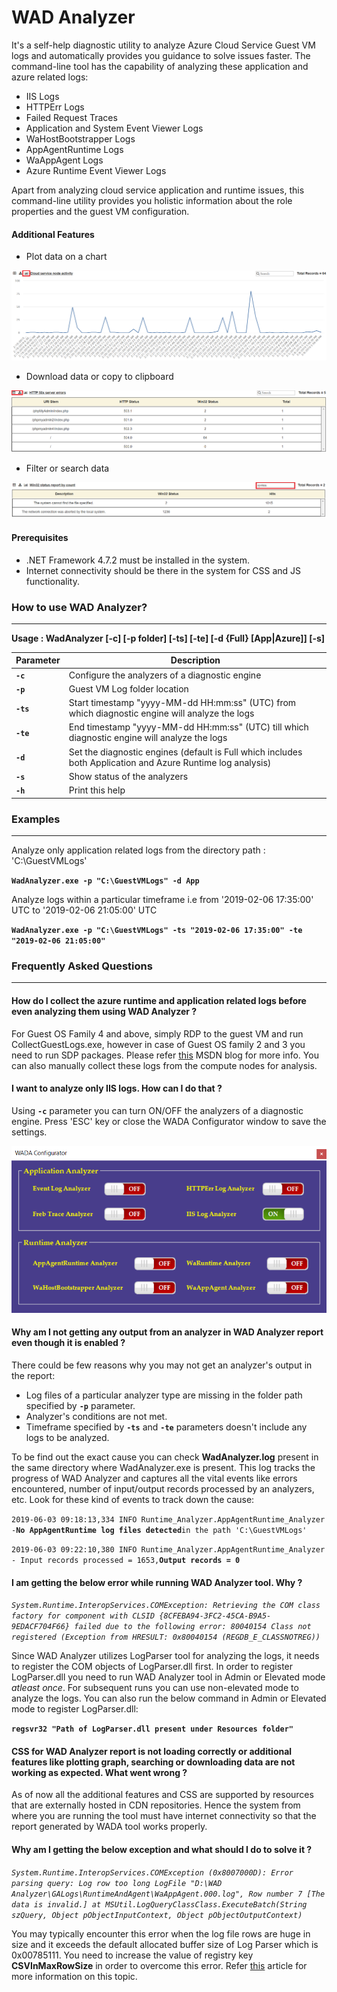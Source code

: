# WAD Analyzer
It's a self-help diagnostic utility to analyze Azure Cloud Service Guest VM logs and automatically provides you guidance to solve issues faster. The command-line tool has the capability of analyzing these application and azure related logs:

- IIS Logs
- HTTPErr Logs
- Failed Request Traces
- Application and System Event Viewer Logs
- WaHostBootstrapper Logs
- AppAgentRuntime Logs
- WaAppAgent Logs
- Azure Runtime Event Viewer Logs

Apart from analyzing cloud service application and runtime issues, this command-line utility provides you holistic information about the role properties and the guest VM configuration.

#### Additional Features

- Plot data on a chart

![Chart](https://github.com/prchanda/wada/blob/images/Chart.png)

- Download data or copy to clipboard

![CopyDownloadData](https://github.com/prchanda/wada/blob/images/CopyDownloadData.png)

- Filter or search data

![FilterSearch](https://github.com/prchanda/wada/blob/images/FilterData.png)

#### Prerequisites

- .NET Framework 4.7.2 must be installed in the system.
- Internet connectivity should be there in the system for CSS and JS functionality.

### How to use WAD Analyzer?
----------------------------

**Usage : WadAnalyzer [-c] [-p folder] [-ts] [-te] [-d {Full} [App|Azure]] [-s]**


| Parameter | Description |
| --- | --- |
| **`-c`** | Configure the analyzers of a diagnostic engine |
| **`-p`** | Guest VM Log folder location |
| **`-ts`** | Start timestamp "yyyy-MM-dd HH:mm:ss" (UTC) from which diagnostic engine will analyze the logs |
| **`-te`** | End timestamp "yyyy-MM-dd HH:mm:ss" (UTC) till which diagnostic engine will analyze the logs |
| **`-d`** |  Set the diagnostic engines (default is Full which includes both Application and Azure Runtime log analysis) |
| **`-s`** | Show status of the analyzers |
| **`-h`** | Print this help |


### Examples
------------

Analyze only application related logs from the directory path : 'C:\GuestVMLogs'

 **`WadAnalyzer.exe -p "C:\GuestVMLogs" -d App`**
 
Analyze logs within a particular timeframe i.e from '2019-02-06 17:35:00' UTC to '2019-02-06 21:05:00' UTC

 **`WadAnalyzer.exe -p "C:\GuestVMLogs" -ts "2019-02-06 17:35:00" -te "2019-02-06 21:05:00"`** 


### Frequently Asked Questions
------------------------------

#### How do I collect the azure runtime and application related logs before even analyzing them using WAD Analyzer ?

For Guest OS Family 4 and above, simply RDP to the guest VM and run CollectGuestLogs.exe, however in case of Guest OS family 2 and 3 you need to run SDP packages. Please refer [this](https://blogs.msdn.microsoft.com/kwill/2013/08/09/windows-azure-paas-compute-diagnostics-data/) MSDN blog for more info. You can also manually collect these logs from the compute nodes for analysis.

#### I want to analyze only IIS logs. How can I do that ?

Using **`-c`** parameter you can turn ON/OFF the analyzers of a diagnostic engine. Press 'ESC' key or close the WADA Configurator window to save the settings.

![WADA Configurator](https://github.com/prchanda/wada/blob/images/Configurator.png)

#### Why am I not getting any output from an analyzer in WAD Analyzer report even though it is enabled ?

There could be few reasons why you may not get an analyzer's output in the report:

- Log files of a particular analyzer type are missing in the folder path specified by **`-p`** parameter.
- Analyzer's conditions are not met.
- Timeframe specified by **`-ts`** and **`-te`** parameters doesn't include any logs to be analyzed.

To be find out the exact cause you can check **WadAnalyzer.log** present in the same directory where WadAnalyzer.exe is present. This log tracks the progress of WAD Analyzer and captures all the vital events like errors encountered, number of input/output records processed by an analyzers, etc. Look for these kind of events to track down the cause:

`2019-06-03 09:18:13,334 INFO Runtime_Analyzer.AppAgentRuntime_Analyzer -`**`No AppAgentRuntime log files detected`**`in the path 'C:\GuestVMLogs'`

`2019-06-03 09:22:10,380 INFO Runtime_Analyzer.AppAgentRuntime_Analyzer - Input records processed = 1653,`**`Output records = 0`**

#### I am getting the below error while running WAD Analyzer tool. Why ?

_`System.Runtime.InteropServices.COMException: Retrieving the COM class factory for component with CLSID {8CFEBA94-3FC2-45CA-B9A5-9EDACF704F66} failed due to the following error: 80040154 Class not registered (Exception from HRESULT: 0x80040154 (REGDB_E_CLASSNOTREG))`_

Since WAD Analyzer utilizes LogParser tool for analyzing the logs, it needs to register the COM objects of LogParser.dll first. In order to register LogParser.dll you need to run WAD Analyzer tool in Admin or Elevated mode _atleast once_. For subsequent runs you can use non-elevated mode to analyze the logs. You can also run the below command in Admin or Elevated mode to register LogParser.dll:

**`regsvr32 "Path of LogParser.dll present under Resources folder"`**

#### CSS for WAD Analyzer report is not loading correctly or additional features like plotting graph, searching or downloading data are not working as expected. What went wrong ?

As of now all the additional features and CSS are supported by resources that are externally hosted in CDN repositories. Hence the system from where you are running the tool must have internet connectivity so that the report generated by WADA tool works properly.

#### Why am I getting the below exception and what should I do to solve it ? 

_`System.Runtime.InteropServices.COMException (0x8007000D): Error parsing query: Log row too long
LogFile "D:\WAD Analyzer\GALogs\RuntimeAndAgent\WaAppAgent.000.log", Row number 7 [The data is invalid.]
at MSUtil.LogQueryClassClass.ExecuteBatch(String szQuery, Object pObjectInputContext, Object pObjectOutputContext)`_

You may typically encounter this error when the log file rows are huge in size and it exceeds the default allocated buffer size of Log Parser which is 0x00785111. You need to increase the value of registry key **CSVInMaxRowSize** in order to overcome this error. Refer [this](https://blogs.technet.microsoft.com/rmilne/2012/07/05/how-to-fix-log-parser-log-row-too-long/) article for more information on this topic.
